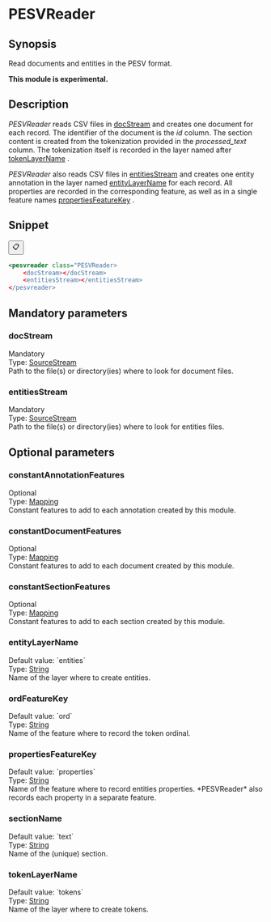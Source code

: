<h1 class="module">PESVReader</h1>

## Synopsis

Read documents and entities in the PESV format.

**This module is experimental.**

## Description

 *PESVReader* reads CSV files in <a href="#docStream" class="param">docStream</a> and creates one document for each record. The identifier of the document is the *id* column. The section content is created from the tokenization provided in the *processed_text* column. The tokenization itself is recorded in the layer named after <a href="#tokenLayerName" class="param">tokenLayerName</a> .

 *PESVReader* also reads CSV files in <a href="#entitiesStream" class="param">entitiesStream</a> and creates one entity annotation in the layer named <a href="#entityLayerName" class="param">entityLayerName</a> for each record. All properties are recorded in the corresponding feature, as well as in a single feature names <a href="#propertiesFeatureKey" class="param">propertiesFeatureKey</a> .

## Snippet



<button class="copy-code-button" title="Copy to clipboard" onclick="copy_code(this)">📋</button>
```xml
<pesvreader class="PESVReader>
    <docStream></docStream>
    <entitiesStream></entitiesStream>
</pesvreader>
```

## Mandatory parameters

<h3 id="docStream" class="param">docStream</h3>

<div class="param-level param-level-mandatory">Mandatory
</div>
<div class="param-type">Type: <a href="../converter/fr.inra.maiage.bibliome.util.streams.SourceStream" class="converter">SourceStream</a>
</div>
Path to the file(s) or directory(ies) where to look for document files.

<h3 id="entitiesStream" class="param">entitiesStream</h3>

<div class="param-level param-level-mandatory">Mandatory
</div>
<div class="param-type">Type: <a href="../converter/fr.inra.maiage.bibliome.util.streams.SourceStream" class="converter">SourceStream</a>
</div>
Path to the file(s) or directory(ies) where to look for entities files.

## Optional parameters

<h3 id="constantAnnotationFeatures" class="param">constantAnnotationFeatures</h3>

<div class="param-level param-level-optional">Optional
</div>
<div class="param-type">Type: <a href="../converter/fr.inra.maiage.bibliome.alvisnlp.core.module.types.Mapping" class="converter">Mapping</a>
</div>
Constant features to add to each annotation created by this module.

<h3 id="constantDocumentFeatures" class="param">constantDocumentFeatures</h3>

<div class="param-level param-level-optional">Optional
</div>
<div class="param-type">Type: <a href="../converter/fr.inra.maiage.bibliome.alvisnlp.core.module.types.Mapping" class="converter">Mapping</a>
</div>
Constant features to add to each document created by this module.

<h3 id="constantSectionFeatures" class="param">constantSectionFeatures</h3>

<div class="param-level param-level-optional">Optional
</div>
<div class="param-type">Type: <a href="../converter/fr.inra.maiage.bibliome.alvisnlp.core.module.types.Mapping" class="converter">Mapping</a>
</div>
Constant features to add to each section created by this module.

<h3 id="entityLayerName" class="param">entityLayerName</h3>

<div class="param-level param-level-default-value">Default value: `entities`
</div>
<div class="param-type">Type: <a href="../converter/java.lang.String" class="converter">String</a>
</div>
Name of the layer where to create entities.

<h3 id="ordFeatureKey" class="param">ordFeatureKey</h3>

<div class="param-level param-level-default-value">Default value: `ord`
</div>
<div class="param-type">Type: <a href="../converter/java.lang.String" class="converter">String</a>
</div>
Name of the feature where to record the token ordinal.

<h3 id="propertiesFeatureKey" class="param">propertiesFeatureKey</h3>

<div class="param-level param-level-default-value">Default value: `properties`
</div>
<div class="param-type">Type: <a href="../converter/java.lang.String" class="converter">String</a>
</div>
Name of the feature where to record entities properties. *PESVReader* also records each property in a separate feature.

<h3 id="sectionName" class="param">sectionName</h3>

<div class="param-level param-level-default-value">Default value: `text`
</div>
<div class="param-type">Type: <a href="../converter/java.lang.String" class="converter">String</a>
</div>
Name of the (unique) section.

<h3 id="tokenLayerName" class="param">tokenLayerName</h3>

<div class="param-level param-level-default-value">Default value: `tokens`
</div>
<div class="param-type">Type: <a href="../converter/java.lang.String" class="converter">String</a>
</div>
Name of the layer where to create tokens.


